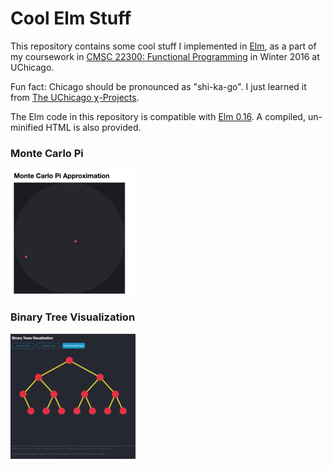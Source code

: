 # Cool Elm Stuff

This repository contains some cool stuff I implemented in [Elm](http://elm-lang.org/), as a part of my coursework in [CMSC 22300: Functional Programming](https://www.classes.cs.uchicago.edu/archive/2016/winter/22300-1/) in Winter 2016 at UChicago.

Fun fact: Chicago should be pronounced as "shi-ka-go". I just learned it from [The UChicago χ-Projects](http://chi.cs.uchicago.edu/about.html).

The Elm code in this repository is compatible with [Elm 0.16](https://github.com/elm-lang/elm-platform/blob/master/upgrade-docs/0.16.md). A compiled, un-minified HTML is also provided.

### Monte Carlo Pi

![Monte Carlo Pi Approximation](./MonteCarloPi/ThumbPi.gif)



### Binary Tree Visualization

![Binary Tree Visualization](./BinaryTreeVisualization/ThumbTree.gif)

